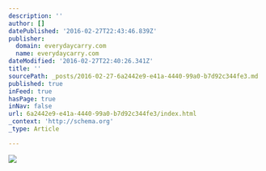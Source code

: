 ```yaml
---
description: ''
author: []
datePublished: '2016-02-27T22:43:46.839Z'
publisher:
  domain: everydaycarry.com
  name: everydaycarry.com
dateModified: '2016-02-27T22:40:26.341Z'
title: ''
sourcePath: _posts/2016-02-27-6a2442e9-e41a-4440-99a0-b7d92c344fe3.md
published: true
inFeed: true
hasPage: true
inNav: false
url: 6a2442e9-e41a-4440-99a0-b7d92c344fe3/index.html
_context: 'http://schema.org'
_type: Article

---
```

![](http://everydaycarry.com/public/img/logo_text_white.png)